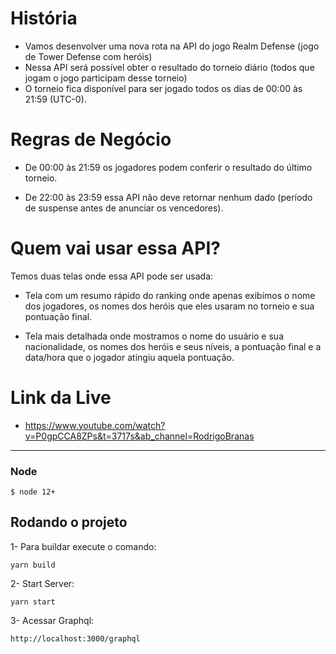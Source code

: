 # História

- Vamos desenvolver uma nova rota na API do jogo Realm Defense (jogo de Tower Defense com heróis)
- Nessa API será possível obter o resultado do torneio diário (todos que jogam o jogo participam desse torneio)
- O torneio fica disponível para ser jogado todos os dias de 00:00 às 21:59 (UTC-0).

# Regras de Negócio

- De 00:00 às 21:59 os jogadores podem conferir o resultado do último torneio.

- De 22:00 às 23:59 essa API não deve retornar nenhum dado (período de suspense antes de anunciar os vencedores).

# Quem vai usar essa API?

Temos duas telas onde essa API pode ser usada:

- Tela com um resumo rápido do ranking onde apenas exibimos o nome dos jogadores, os nomes dos heróis que eles usaram no torneio e sua pontuação final.

- Tela mais detalhada onde mostramos o nome do usuário e sua nacionalidade, os nomes dos heróis e seus níveis, a pontuação final e a data/hora que o jogador atingiu aquela pontuação.

# Link da Live

- https://www.youtube.com/watch?v=P0gpCCA8ZPs&t=3717s&ab_channel=RodrigoBranas

---

### Node

    $ node 12+

## Rodando o projeto

1- Para buildar execute o comando:

`yarn build`

2- Start Server:

`yarn start`

3- Acessar Graphql:

`http://localhost:3000/graphql`
